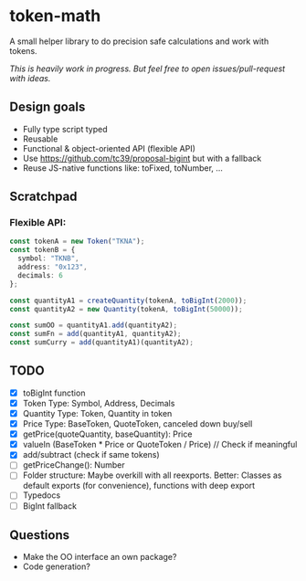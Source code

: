 # token-math

A small helper library to do precision safe calculations and work with tokens.

_This is heavily work in progress. But feel free to open issues/pull-request with ideas._

## Design goals

- Fully type script typed
- Reusable
- Functional & object-oriented API (flexible API)
- Use https://github.com/tc39/proposal-bigint but with a fallback
- Reuse JS-native functions like: toFixed, toNumber, ...

## Scratchpad

### Flexible API:

```typescript
const tokenA = new Token("TKNA");
const tokenB = {
  symbol: "TKNB",
  address: "0x123",
  decimals: 6
};

const quantityA1 = createQuantity(tokenA, toBigInt(2000));
const quantityA2 = new Quantity(tokenA, toBigInt(50000));

const sumOO = quantityA1.add(quantityA2);
const sumFn = add(quantityA1, quantityA2);
const sumCurry = add(quantityA1)(quantityA2);
```

## TODO

- [x] toBigInt function
- [x] Token Type: Symbol, Address, Decimals
- [x] Quantity Type: Token, Quantity in token
- [x] Price Type: BaseToken, QuoteToken, canceled down buy/sell
- [x] getPrice(quoteQuantity, baseQuantity): Price
- [x] valueIn (BaseToken \* Price or QuoteToken / Price) // Check if meaningful
- [x] add/subtract (check if same tokens)
- [ ] getPriceChange(): Number
- [ ] Folder structure: Maybe overkill with all reexports. Better: Classes as default exports (for convenience), functions with deep export
- [ ] Typedocs
- [ ] BigInt fallback

## Questions

- Make the OO interface an own package?
- Code generation?
